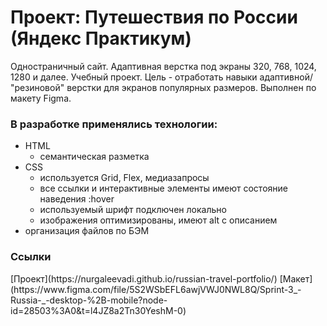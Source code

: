 # Проект: Путешествия по России (Яндекс Практикум)
Одностраничный сайт. Адаптивная верстка под экраны 320, 768, 1024, 1280 и далее.
Учебный проект. Цель - отработать навыки адаптивной/ "резиновой" верстки для экранов популярных размеров. Выполнен по макету Figma.

### В разработке применялись технологии:
* HTML
  -  семантическая разметка
* CSS
  - используется Grid, Flex, медиазапросы
  - все ссылки и интерактивные элементы имеют состояние наведения :hover
  - используемый шрифт подключен локально 
  - изображения оптимизированы, имеют alt c описанием
* организация файлов по БЭМ

### Ссылки
<div>
[Проект](https://nurgaleevadi.github.io/russian-travel-portfolio/)
[Макет](https://www.figma.com/file/5S2WSbEFL6awjVWJ0NWL8Q/Sprint-3_-Russia-_-desktop-%2B-mobile?node-id=28503%3A0&t=l4JZ8a2Tn30YeshM-0)
</div>
